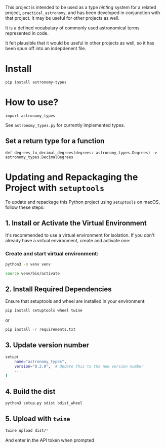 This project is intended to be used as a type _hinting_ system for a related project, `practical_astronomy`, and has been developed in conjunction with that project. It may be useful for other projects as well.

It is a defined vocabulary of commonly used astronomical terms represented in code.

It felt plausible that it would be useful in other projects as well, so it has been spun off into an indepdenent file.

# Install

`pip install astronomy-types`

# How to use?

`import astronomy_types`

See `astronomy_types.py` for currently implemented types.

## Set a return type for a function

`def degrees_to_decimal_degrees(degrees: astronomy_types.Degrees) -> astronomy_types.DecimalDegrees`

# Updating and Repackaging the Project with `setuptools`

To update and repackage this Python project using `setuptools` on macOS, follow these steps:

## 1. Install or Activate the Virtual Environment

It's recommended to use a virtual environment for isolation. If you don't already have a virtual environment, create and activate one:

### Create and start virtual environment:

```bash
python3 -m venv venv
```

```bash
source venv/bin/activate
```

## 2. Install Required Dependencies

Ensure that setuptools and wheel are installed in your environment:

```bash
pip install setuptools wheel twine
```

or

```bash
pip install -r requirements.txt
```

## 3. Update version number

```bash
setup(
    name="astronomy_types",
    version="0.2.0",  # Update this to the new version number
    ...
)
```

## 4. Build the dist

```bash
python3 setup.py sdist bdist_wheel
```

## 5. Upload with `twine`

```bash
twine upload dist/*
```

And enter in the API token when prompted
